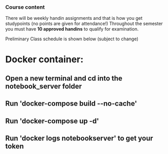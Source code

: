 ### Course content

There will be weekly handin assignments and that is how you get studypoints (no points are given for attendance!)
Throughout the semester you must have **10 approved handins** to qualify for examination.

Preliminary Class schedule is shown below (subject to change)

# Docker container:
## Open a new terminal and cd into the notebook_server folder
## Run 'docker-compose build --no-cache'
## Run 'docker-compose up -d'
## Run 'docker logs notebookserver' to get your token
